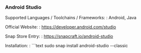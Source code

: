 ### Android Studio

Supported Languages / Toolchains / Frameworks:
: Android, Java

Official Website:
: https://developer.android.com/studio

Snap Store Entry:
: https://snapcraft.io/android-studio

Installation:
: ```text
  sudo snap install android-studio --classic
  ```

